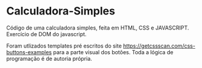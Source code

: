 # Calculadora-Simples
Código de uma calculadora simples, feita em HTML, CSS e JAVASCRIPT. Exercício de DOM do javascript.

Foram utlizados templates pré escritos do site https://getcssscan.com/css-buttons-examples para a parte visual dos botões. Toda a lógica de programação é de autoria própria.
